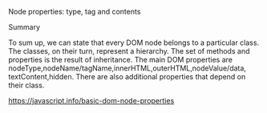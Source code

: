 Node properties: type, tag and contents

Summary

To sum up, we can state that every DOM node belongs to a particular class. The classes, on their turn, represent a hierarchy. The set of methods and properties is the result of inheritance. The main DOM properties are nodeType,nodeName/tagName,innerHTML,outerHTML,nodeValue/data, textContent,hidden. There are also additional properties that depend on their class.

https://javascript.info/basic-dom-node-properties
